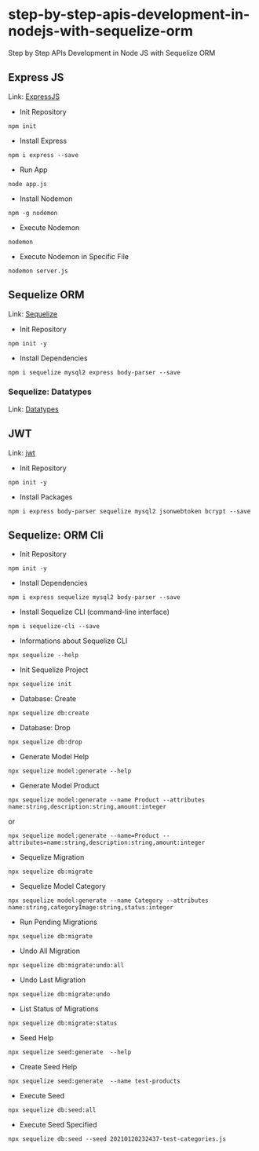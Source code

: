 # step-by-step-apis-development-in-nodejs-with-sequelize-orm

Step by Step APIs Development in Node JS with Sequelize ORM

## Express JS

Link: [ExpressJS](https://expressjs.com/)

- Init Repository

```npm
npm init
```

- Install Express

```npm
npm i express --save
```

- Run App

```npm
node app.js
```

- Install Nodemon

```npm
npm -g nodemon
```

- Execute Nodemon

```npm
nodemon
```

- Execute Nodemon in Specific File

```npm
nodemon server.js
```

## Sequelize ORM

Link: [Sequelize](www.sequelize.org)

- Init Repository

```npm
npm init -y
```

- Install Dependencies

```npm
npm i sequelize mysql2 express body-parser --save
```

### Sequelize: Datatypes

Link: [Datatypes](www.sequelize.org/v5/manual/data-types.html)

## JWT

Link: [jwt](https://jwt.io)

- Init Repository

```npm
npm init -y
```

- Install Packages

```npm
npm i express body-parser sequelize mysql2 jsonwebtoken bcrypt --save
```

## Sequelize: ORM Cli

- Init Repository

```npm
npm init -y
```

- Install Dependencies

```npm
npm i express sequelize mysql2 body-parser --save
```

- Install Sequelize CLI (command-line interface)

```npm
npm i sequelize-cli --save
```

- Informations about Sequelize CLI

```npm
npx sequelize --help
```

- Init Sequelize Project

```npm
npx sequelize init
```

- Database: Create

```npm
npx sequelize db:create
```

- Database: Drop

```npm
npx sequelize db:drop
```

- Generate Model Help

```npm
npx sequelize model:generate --help
```

- Generate Model Product

```npm
npx sequelize model:generate --name Product --attributes name:string,description:string,amount:integer
```

or

```npm
npx sequelize model:generate --name=Product --attributes=name:string,description:string,amount:integer
```

- Sequelize Migration

```npm
npx sequelize db:migrate
```

- Sequelize Model Category

```npm
npx sequelize model:generate --name Category --attributes name:string,categoryImage:string,status:integer
```

- Run Pending Migrations

```npm
npx sequelize db:migrate
```

- Undo All Migration

```npm
npx sequelize db:migrate:undo:all
```

- Undo Last Migration

```npm
npx sequelize db:migrate:undo
```

- List Status of Migrations

```npm
npx sequelize db:migrate:status
```

- Seed Help

```npm
npx sequelize seed:generate  --help
```

- Create Seed Help

```npm
npx sequelize seed:generate  --name test-products
```

- Execute Seed

```npm
npx sequelize db:seed:all
```

- Execute Seed Specified

```npm
npx sequelize db:seed --seed 20210120232437-test-categories.js
```

